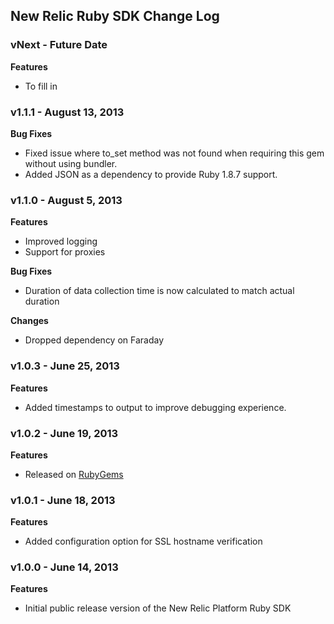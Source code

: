 ## New Relic Ruby SDK Change Log ##

### vNext - Future Date ###

**Features**

* To fill in

### v1.1.1 - August 13, 2013 ###

**Bug Fixes**

* Fixed issue where to_set method was not found when requiring this gem without using bundler.
* Added JSON as a dependency to provide Ruby 1.8.7 support.

### v1.1.0 - August 5, 2013 ###

**Features**

* Improved logging
* Support for proxies

**Bug Fixes**

* Duration of data collection time is now calculated to match actual duration

**Changes**

* Dropped dependency on Faraday

### v1.0.3 - June 25, 2013 ###

**Features**

* Added timestamps to output to improve debugging experience.

### v1.0.2 - June 19, 2013 ###

**Features**

* Released on [RubyGems](http://rubygems.org/gems/newrelic_plugin)

### v1.0.1 - June 18, 2013 ###

**Features**

* Added configuration option for SSL hostname verification

### v1.0.0 - June 14, 2013 ###

**Features**

* Initial public release version of the New Relic Platform Ruby SDK

